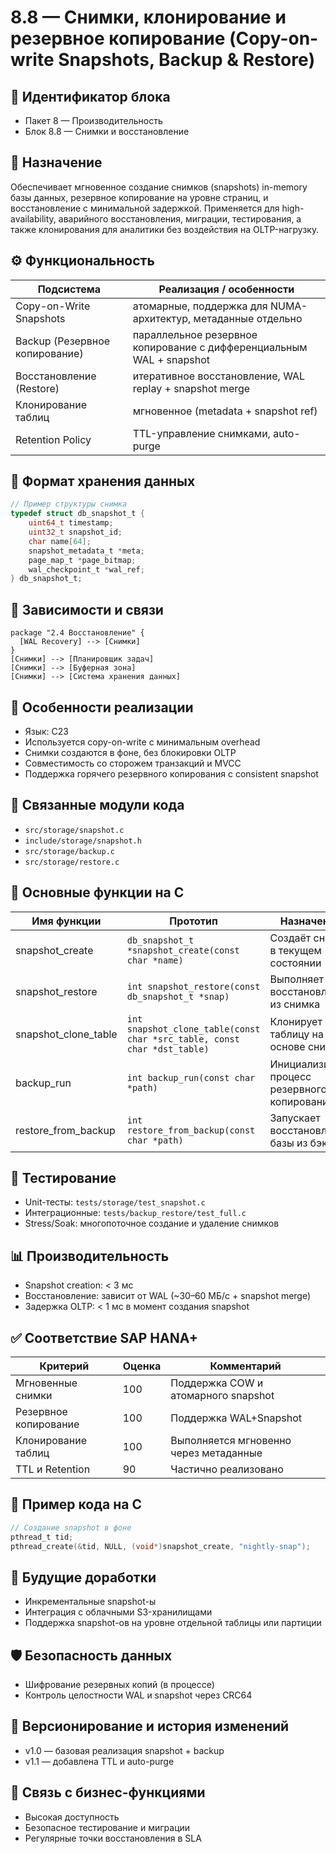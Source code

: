 # 8.8 — Снимки, клонирование и резервное копирование (Copy-on-write Snapshots, Backup & Restore)

## 🏢 Идентификатор блока

* Пакет 8 — Производительность
* Блок 8.8 — Снимки и восстановление

## 🎯 Назначение

Обеспечивает мгновенное создание снимков (snapshots) in-memory базы данных, резервное копирование на уровне страниц, и восстановление с минимальной задержкой. Применяется для high-availability, аварийного восстановления, миграции, тестирования, а также клонирования для аналитики без воздействия на OLTP-нагрузку.

## ⚙️ Функциональность

| Подсистема                     | Реализация / особенности                                             |
| ------------------------------ | -------------------------------------------------------------------- |
| Copy-on-Write Snapshots        | атомарные, поддержка для NUMA-архитектур, метаданные отдельно        |
| Backup (Резервное копирование) | параллельное резервное копирование с дифференциальным WAL + snapshot |
| Восстановление (Restore)       | итеративное восстановление, WAL replay + snapshot merge              |
| Клонирование таблиц            | мгновенное (metadata + snapshot ref)                                 |
| Retention Policy               | TTL-управление снимками, auto-purge                                  |

## 💾 Формат хранения данных

```c
// Пример структуры снимка
typedef struct db_snapshot_t {
    uint64_t timestamp;
    uint32_t snapshot_id;
    char name[64];
    snapshot_metadata_t *meta;
    page_map_t *page_bitmap;
    wal_checkpoint_t *wal_ref;
} db_snapshot_t;
```

## 🔄 Зависимости и связи

```plantuml
package "2.4 Восстановление" {
  [WAL Recovery] --> [Снимки]
}
[Снимки] --> [Планировщик задач]
[Снимки] --> [Буферная зона]
[Снимки] --> [Система хранения данных]
```

## 🧠 Особенности реализации

* Язык: C23
* Используется copy-on-write с минимальным overhead
* Снимки создаются в фоне, без блокировки OLTP
* Совместимость со сторожем транзакций и MVCC
* Поддержка горячего резервного копирования с consistent snapshot

## 📂 Связанные модули кода

* `src/storage/snapshot.c`
* `include/storage/snapshot.h`
* `src/storage/backup.c`
* `src/storage/restore.c`

## 🔧 Основные функции на C

| Имя функции            | Прототип                                                                 | Назначение                                    |
| ---------------------- | ------------------------------------------------------------------------ | --------------------------------------------- |
| snapshot\_create       | `db_snapshot_t *snapshot_create(const char *name)`                       | Создаёт снимок в текущем состоянии            |
| snapshot\_restore      | `int snapshot_restore(const db_snapshot_t *snap)`                        | Выполняет восстановление из снимка            |
| snapshot\_clone\_table | `int snapshot_clone_table(const char *src_table, const char *dst_table)` | Клонирует таблицу на основе снимка            |
| backup\_run            | `int backup_run(const char *path)`                                       | Инициализирует процесс резервного копирования |
| restore\_from\_backup  | `int restore_from_backup(const char *path)`                              | Запускает восстановление базы из бэкапа       |

## 🧪 Тестирование

* Unit-тесты: `tests/storage/test_snapshot.c`
* Интеграционные: `tests/backup_restore/test_full.c`
* Stress/Soak: многопоточное создание и удаление снимков

## 📊 Производительность

* Snapshot creation: < 3 мс
* Восстановление: зависит от WAL (\~30–60 МБ/с + snapshot merge)
* Задержка OLTP: < 1 мс в момент создания snapshot

## ✅ Соответствие SAP HANA+

| Критерий              | Оценка | Комментарий                            |
| --------------------- | ------ | -------------------------------------- |
| Мгновенные снимки     | 100    | Поддержка COW и атомарного snapshot    |
| Резервное копирование | 100    | Поддержка WAL+Snapshot                 |
| Клонирование таблиц   | 100    | Выполняется мгновенно через метаданные |
| TTL и Retention       | 90     | Частично реализовано                   |

## 📎 Пример кода на C

```c
// Создание snapshot в фоне
pthread_t tid;
pthread_create(&tid, NULL, (void*)snapshot_create, "nightly-snap");
```

## 🧩 Будущие доработки

* Инкрементальные snapshot-ы
* Интеграция с облачными S3-хранилищами
* Поддержка snapshot-ов на уровне отдельной таблицы или партиции

## 🛡 Безопасность данных

* Шифрование резервных копий (в процессе)
* Контроль целостности WAL и snapshot через CRC64

## 🧾 Версионирование и история изменений

* v1.0 — базовая реализация snapshot + backup
* v1.1 — добавлена TTL и auto-purge

## 🧩 Связь с бизнес-функциями

* Высокая доступность
* Безопасное тестирование и миграции
* Регулярные точки восстановления в SLA
